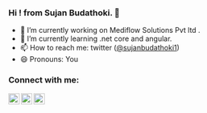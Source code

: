 ### Hi ! from  Sujan Budathoki. 👋 



- 🔭 I’m currently working on Mediflow Solutions Pvt ltd .
- 🌱 I’m currently learning .net core and angular.
- 📫 How to reach me: twitter (<a href="https://twitter.com/sujanbudathoki1">@sujanbudathoki1</a>)
- 😄 Pronouns: You

### Connect with me:


[<img align="left"  alt="codeSTACKr | Twitter" width="22px" src="https://cdn.jsdelivr.net/npm/simple-icons@v3/icons/twitter.svg" />][twitter]
[<img align="left" alt="codeSTACKr | LinkedIn" width="22px" src="https://cdn.jsdelivr.net/npm/simple-icons@v3/icons/linkedin.svg" />][linkedin]
[<img align="left" alt="codeSTACKr | LinkedIn" width="22px" src="https://cdn.jsdelivr.net/npm/simple-icons@3.13.0/icons/mail-dot-ru.svg" />][Email]


<br />



[twitter]: https://twitter.com/sujanbudathoki
[linkedin]:https://www.linkedin.com/in/sujan-budathoki-a71aa4201/
[Email]:suzanbudathokie@gmail.com




